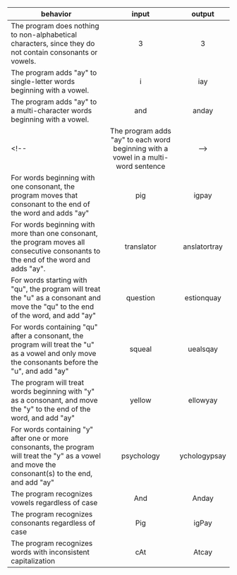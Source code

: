 | behavior |  input   |  output  |
|----------|:--------:|:--------:|
| The program does nothing to non-alphabetical characters, since they do not contain consonants or vowels. | 3 | 3 |
| The program adds "ay" to single-letter words beginning with a vowel. | i | iay |
| The program adds "ay" to a multi-character words beginning with a vowel. | and | anday |
<!-- | The program adds "ay" to each word beginning with a vowel in a multi-word sentence | -->
| For words beginning with one consonant, the program moves that consonant to the end of the word and adds "ay" | pig | igpay |
| For words beginning with more than one consonant, the program moves all consecutive consonants to the end of the word and adds "ay". | translator | anslatortray |
| For words starting with "qu", the program will treat the "u" as a consonant and move the "qu" to the end of the word, and add "ay" | question | estionquay |
| For words containing "qu" after a consonant, the program will treat the "u" as a vowel and only move the consonants before the "u", and add "ay" | squeal | uealsqay |
| The program will treat words beginning with "y" as a consonant, and move the "y" to the end of the word, and add "ay" | yellow | ellowyay |
| For words containing "y" after one or more consonants, the program will treat the "y" as a vowel and move the consonant(s) to the end, and add "ay" | psychology | ychologypsay |
| The program recognizes vowels regardless of case | And | Anday |
| The program recognizes consonants regardless of case | Pig | igPay |
| The program recognizes words with inconsistent capitalization | cAt | Atcay |
